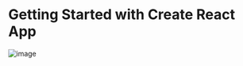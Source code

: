 # Getting Started with Create React App

![image](https://user-images.githubusercontent.com/72312430/149337279-61b04e68-bd5b-46be-8e0b-c3bdf3bdb513.png)
